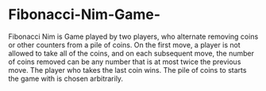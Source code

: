 # Fibonacci-Nim-Game-
Fibonacci Nim is Game played by two players, who alternate removing coins or other counters from a pile of coins. On the first move, a player is not allowed to take all of the coins, and on each subsequent move, the number of coins removed can be any number that is at most twice the previous move. The player who takes the last coin wins. The pile of coins to starts the game with is chosen arbitrarily.

